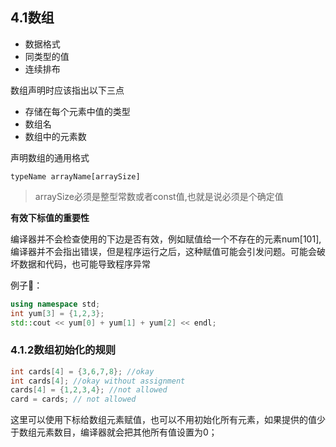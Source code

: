 ## 4.1数组

* 数据格式
* 同类型的值
* 连续排布

数组声明时应该指出以下三点
* 存储在每个元素中值的类型
* 数组名
* 数组中的元素数

声明数组的通用格式
```
typeName arrayName[arraySize]
```
> arraySize必须是整型常数或者const值,也就是说必须是个确定值

**有效下标值的重要性**

<p>
编译器并不会检查使用的下边是否有效，例如赋值给一个不存在的元素num[101],编译器并不会指出错误，但是程序运行之后，这种赋值可能会引发问题。可能会破坏数据和代码，也可能导致程序异常
</p>


例子🌰：
```cpp
using namespace std;
int yum[3] = {1,2,3};
std::cout << yum[0] + yum[1] + yum[2] << endl;
```

### 4.1.2数组初始化的规则
```cpp
int cards[4] = {3,6,7,8}; //okay
int cards[4]; //okay without assignment
cards[4] = {1,2,3,4}; //not allowed
card = cards; // not allowed 
```
这里可以使用下标给数组元素赋值，也可以不用初始化所有元素，如果提供的值少于数组元素数目，编译器就会把其他所有值设置为0；

